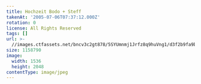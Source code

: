 ```yaml
---
title: Hochzeit Bodo + Steff
takenAt: '2005-07-06T07:37:12.000Z'
rotation: 0
license: All Rights Reserved
tags: []
url: >-
  //images.ctfassets.net/bncv3c2gt878/5SYUmnmj1Jrfz8q9huVng1/d3f2b9fa9b10f53ce82cbc783c5cf646/hochzeit-bodo--steff_4559742883_o
size: 1158790
image:
  width: 1536
  height: 2048
contentType: image/jpeg
---
```


